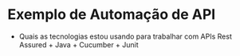 # Exemplo de Automação de API

- Quais as tecnologias estou usando para trabalhar com APIs
  Rest Assured + Java + Cucumber + Junit
